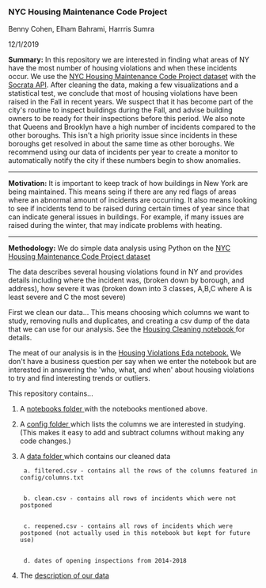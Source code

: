 ### NYC Housing Maintenance Code Project

Benny Cohen, Elham Bahrami, Harrris Sumra

12/1/2019

<strong>Summary:</strong> In this repository we are interested in finding what areas of NY have the most number of housing violations
and when these incidents occur. We use the <a href=https://data.cityofnewyork.us/Housing-Development/Housing-Maintenance-Code-Violations/wvxf-dwi5>NYC Housing Maintenance Code Project dataset</a> with 
the <a href=https://dev.socrata.com/> Socrata API</a>. After cleaning the data, making a few visualizations and a statistical test, we conclude that most of housing violations have been raised in the Fall 
in recent years. We suspect that it has become part of the city's routine to inspect buildings during the Fall, and advise building owners to
be ready for their inspections before this period. We also note that Queens and Brooklyn have a high number of incidents compared to the other boroughs. This isn't a high priority issue since incidents in these boroughs get resolved in about the same time as other boroughs. We recommend using our data of incidents per year to create a monitor to automatically notify the city if these numbers begin to show anomalies.

<hr>
<strong>Motivation:</strong> It is important to keep track of how buildings in New York are being maintained. This means seing
if there are any red flags of areas where an abnormal amount of incidents are occurring.
It also means looking to see if incidents tend to be raised during certain times of year since that can indicate general 
issues in buildings. For example, if many issues are raised during the winter, that may indicate problems with heating.

<hr>
<strong>Methodology:</strong>
We do simple data analysis using Python on the <a href=https://data.cityofnewyork.us/Housing-Development/Housing-Maintenance-Code-Violations/wvxf-dwi5>NYC Housing Maintenance Code Project dataset</a>

The data describes several housing violations found in NY and provides details including where the incident was,
(broken down by borough, and address), how severe it was (broken down into 3 classes, A,B,C where A is least severe 
and C the most severe)

First we clean our data... This means choosing which columns we want to study, removing nulls and duplicates, and creating a csv dump of the data that we can use for our analysis. See the <a href = https://github.com/harisx91/NYCHousingMaintenanceCodeProject/blob/master/notebooks/HousingCleaning.ipynb> Housing Cleaning notebook </a> for details.

The meat of our analysis is in the <a href=https://github.com/harisx91/NYCHousingMaintenanceCodeProject/blob/master/notebooks/HousingViolationDataSetEda.ipynb> Housing Violations Eda notebook.</a> We don't have a business question per say when we enter the notebook but are interested in answering the 'who, what, and when' about housing violations to try and find interesting trends or outliers.  

This repository contains...

1. A <a href=https://github.com/harisx91/NYCHousingMaintenanceCodeProject/tree/master/notebooks> notebooks folder </a> with the notebooks mentioned above.


2. A <a href=https://github.com/harisx91/NYCHousingMaintenanceCodeProject/tree/master/config> config folder </a> which lists the columns we are interested in studying. 
(This makes it easy to add and subtract columns without making any code changes.)


3. A <a href = https://github.com/harisx91/NYCHousingMaintenanceCodeProject/tree/master/data> data folder </a> which contains our cleaned data
  
  
        a. filtered.csv - contains all the rows of the columns featured in config/columns.txt
  
  
        b. clean.csv - contains all rows of incidents which were not postponed


        c. reopened.csv - contains all rows of incidents which were postponed (not actually used in this notebook but kept for future use)
  
  
        d. dates of opening inspections from 2014-2018


4. The <a href =https://github.com/harisx91/NYCHousingMaintenanceCodeProject/blob/master/HPD_Violation_Open_Data_2017.pdf> description</href> of our data


 


